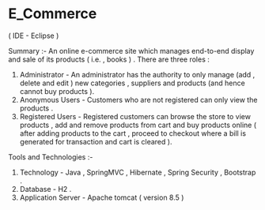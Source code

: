 # E_Commerce

( IDE - Eclipse )

Summary :- An online e-commerce site which manages end-to-end display and sale of its products ( i.e. , books ) . 
There are three roles :
1. Administrator    - An administrator has the authority to only manage (add , delete and edit ) new categories , suppliers and products                         (and hence cannot buy products ).
2. Anonymous Users  - Customers who are not registered can only view the products .
3. Registered Users - Registered customers can browse the store to view products , add and remove products from cart and buy products                           online ( after adding products to the cart , proceed to checkout where a bill is generated for transaction and cart                       is cleared ). 

Tools and Technologies :-

1. Technology - Java , SpringMVC , Hibernate , Spring Security , Bootstrap .
2. Database - H2 .
3. Application Server - Apache tomcat ( version 8.5 )
